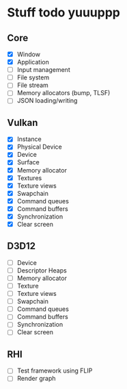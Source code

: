 # Stuff todo yuuuppp

## Core

- [x] Window
- [x] Application
- [ ] Input management
- [ ] File system
- [ ] File stream
- [ ] Memory allocators (bump, TLSF)
- [ ] JSON loading/writing

## Vulkan

- [x] Instance
- [x] Physical Device
- [x] Device
- [x] Surface
- [x] Memory allocator
- [x] Textures
- [x] Texture views
- [x] Swapchain
- [x] Command queues
- [x] Command buffers
- [x] Synchronization
- [x] Clear screen

## D3D12

- [ ] Device
- [ ] Descriptor Heaps
- [ ] Memory allocator
- [ ] Texture
- [ ] Texture views
- [ ] Swapchain
- [ ] Command queues
- [ ] Command buffers
- [ ] Synchronization
- [ ] Clear screen

## RHI

- [ ] Test framework using FLIP
- [ ] Render graph
